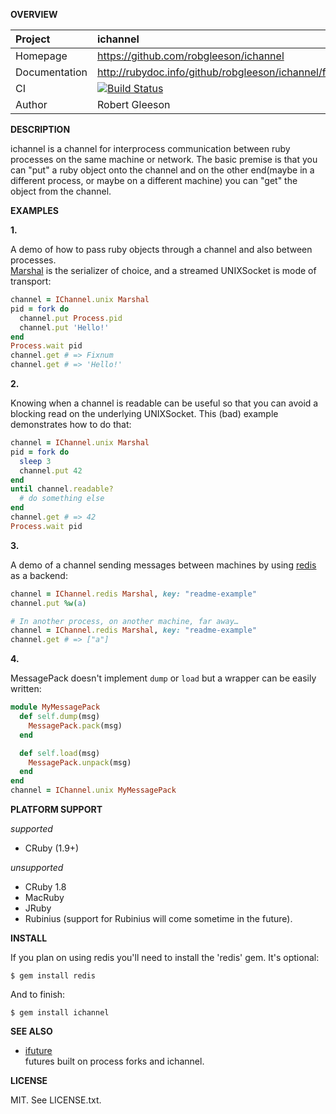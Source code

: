 __OVERVIEW__

| Project         | ichannel   
|:----------------|:--------------------------------------------------
| Homepage        | https://github.com/robgleeson/ichannel
| Documentation   | http://rubydoc.info/github/robgleeson/ichannel/frames  
| CI              | [![Build Status](https://travis-ci.org/robgleeson/ichannel.png)](https://travis-ci.org/robgleeson/ichannel)
| Author          | Robert Gleeson             


__DESCRIPTION__

ichannel is a channel for interprocess communication between ruby processes on
the same machine or network. The basic premise is that you can "put" a ruby 
object onto the channel and on the other end(maybe in a different process, 
or maybe on a different machine) you can "get" the object from the channel.

__EXAMPLES__

__1.__

A demo of how to pass ruby objects through a channel and also between processes.  
[Marshal](http://rubydoc.info/stdlib/core/Marshal) is the serializer of choice, 
and a streamed UNIXSocket is mode of transport:

```ruby
channel = IChannel.unix Marshal
pid = fork do 
  channel.put Process.pid
  channel.put 'Hello!'
end
Process.wait pid
channel.get # => Fixnum
channel.get # => 'Hello!'
```

__2.__

Knowing when a channel is readable can be useful so that you can avoid a
blocking read on the underlying UNIXSocket. This (bad) example demonstrates 
how to do that:

```ruby
channel = IChannel.unix Marshal 
pid = fork do
  sleep 3
  channel.put 42
end
until channel.readable?
  # do something else
end
channel.get # => 42
Process.wait pid
```

__3.__

A demo of a channel sending messages between machines by using
[redis](https://redis.io) as a backend:

```ruby
channel = IChannel.redis Marshal, key: "readme-example"
channel.put %w(a)

# In another process, on another machine, far away…
channel = IChannel.redis Marshal, key: "readme-example"
channel.get # => ["a"]
```

__4.__

MessagePack doesn't implement `dump` or `load` but a wrapper can be easily
written:

```ruby
module MyMessagePack
  def self.dump(msg)
    MessagePack.pack(msg)
  end

  def self.load(msg)
    MessagePack.unpack(msg)
  end
end
channel = IChannel.unix MyMessagePack
```

__PLATFORM SUPPORT__

_supported_

  * CRuby (1.9+)

_unsupported_
  
  * CRuby 1.8
  * MacRuby
  * JRuby
  * Rubinius (support for Rubinius will come sometime in the future).

__INSTALL__

If you plan on using redis you'll need to install the 'redis' gem. It's
optional:

    $ gem install redis

And to finish:

    $ gem install ichannel

__SEE ALSO__
  
  - [ifuture](https://github.com/Havenwood/ifuture)  
    futures built on process forks and ichannel.

__LICENSE__

MIT. See LICENSE.txt.
